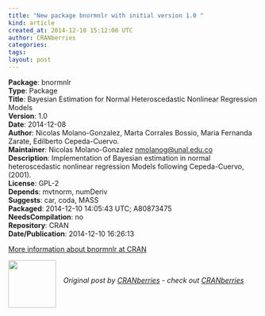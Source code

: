 ```yaml
---
title: "New package bnormnlr with initial version 1.0 "
kind: article
created_at: 2014-12-10 15:12:00 UTC
author: CRANberries
categories: 
tags: 
layout: post
---
```

<strong>Package</strong>: bnormnlr<br>
<strong>Type</strong>: Package<br>
<strong>Title</strong>: Bayesian Estimation for Normal Heteroscedastic Nonlinear
Regression Models<br>
<strong>Version</strong>: 1.0<br>
<strong>Date</strong>: 2014-12-08<br>
<strong>Author</strong>: Nicolas Molano-Gonzalez, Marta Corrales Bossio, Maria Fernanda Zarate, Edilberto Cepeda-Cuervo.<br>
<strong>Maintainer</strong>: Nicolas Molano-Gonzalez <nmolanog@unal.edu.co><br>
<strong>Description</strong>: Implementation of Bayesian estimation in normal heteroscedastic nonlinear regression Models following Cepeda-Cuervo, (2001).<br>
<strong>License</strong>: GPL-2<br>
<strong>Depends</strong>: mvtnorm, numDeriv<br>
<strong>Suggests</strong>: car, coda, MASS<br>
<strong>Packaged</strong>: 2014-12-10 14:05:43 UTC; A80873475<br>
<strong>NeedsCompilation</strong>: no<br>
<strong>Repository</strong>: CRAN<br>
<strong>Date/Publication</strong>: 2014-12-10 16:26:13<br>

<p>
<a href="http://cran.r-project.org/web/packages/bnormnlr/index.html">More information about bnormnlr at CRAN</a><div class="author">
  <img src="" style="width: 96px; height: 96;">
  <span style="position: absolute; padding: 32px 15px;">
    <i>Original post by <a href="http://twitter.com/">CRANberries</a> - check out <a href="http://dirk.eddelbuettel.com/cranberries">CRANberries   </a></i>
  </span>
</div>
